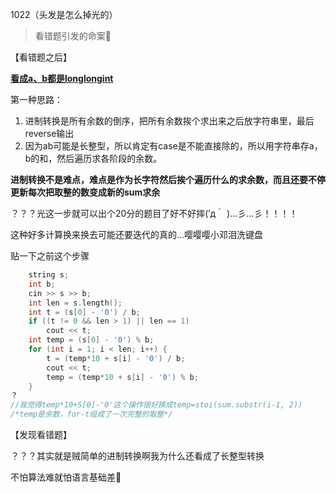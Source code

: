 1022（头发是怎么掉光的）

> 看错题引发的命案:slightly_smiling_face:

【看错题之后】

<u>**看成a、b都是longlongint**</u>

第一种思路：

1. 进制转换是所有余数的倒序，把所有余数挨个求出来之后放字符串里，最后reverse输出
2. 因为ab可能是长整型，所以肯定有case是不能直接除的，所以用字符串存a，b的和，然后遍历求各阶段的余数。



**进制转换不是难点，难点是作为长字符然后挨个遍历什么的求余数，而且还要不停更新每次把取整的数变成新的sum求余**

？？？光这一步就可以出个20分的题目了好不好摔(′д｀ )…彡…彡！！！！

这种好多计算换来换去可能还要迭代的真的...嘤嘤嘤小邓泪洗键盘

贴一下之前这个步骤

```c++
	string s;
	int b;
	cin >> s >> b;
	int len = s.length();
	int t = (s[0] - '0') / b;
	if ((t != 0 && len > 1) || len == 1) 
		cout << t;
	int temp = (s[0] - '0') % b;
	for (int i = 1; i < len; i++) {
		t = (temp*10 + s[i] - '0') / b;
		cout << t;
		temp = (temp*10 + s[i] - '0') % b;
	}	
？
//我觉得temp*10+S[0]-'0'这个操作很好换成temp=stoi(sum.substr(i-1, 2))
/*temp是余数，for-t组成了一次完整的取整*/
```

【发现看错题】

？？？其实就是贼简单的进制转换啊我为什么还看成了长整型转换

不怕算法难就怕语言基础差:slightly_smiling_face:

